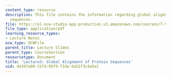 ```yaml
---
content_type: resource
description: This file contains the information regarding global alignment of protein
  sequences.
file: https://ol-ocw-studio-app-production.s3.amazonaws.com/courses/7-91j-foundations-of-computational-and-systems-biology-spring-2014/da347a0831fd95f9f1dada52f3c4a5a1_MIT7_91JS14_Lecture3.pdf
file_type: application/pdf
learning_resource_types:
- Lecture Notes
ocw_type: OCWFile
parent_title: Lecture Slides
parent_type: CourseSection
resourcetype: Document
title: 'Lecture3: Global Alignment of Protein Sequences'
uid: da347a08-31fd-95f9-f1da-da52f3c4a5a1
---
```

